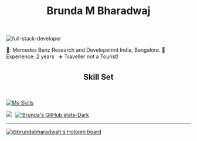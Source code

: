 <h1 align="center"> Brunda M Bharadwaj</h1>
<br/>

![full-stack-developer](https://user-images.githubusercontent.com/49773125/220838479-cab23133-d761-4ba9-aa88-4b1e751a1ab4.jpg)


💼: Mercedes Benz Research and Developemnt India, Bangalore.&nbsp;🔴 Experience: 2 years &nbsp; :airplane: Traveller not a Tourist! &nbsp;
<h2 align="center">Skill Set</h2><br/>

 [![My Skills](https://skillicons.dev/icons?i=java,spring,maven,kafka,postgres,mongodb,html,css,react,materialui,bootstrap,docker,kubernetes,azure&perline=15)](https://skillicons.dev) 

![](https://leetcard.jacoblin.cool/brundabharadwaj?theme=dark) &nbsp;[!['Brunda's GitHub stats-Dark](https://github-readme-stats.vercel.app/api?username=brundabharadwaj&show_icons=true&theme=dark#gh-dark-mode-only)](https://github.com/brundabharadwaj/github-readme-stats#gh-dark-mode-only)

  
  
  
  
  
  
  
  
****
[![@brundabharadwah's Holopin board](https://holopin.io/api/user/board?user=brundabharadwah)](https://holopin.io/@brundabharadwah)



<!--
**brundabharadwaj/brundabharadwaj** is a ✨ _special_ ✨ repository because its `README.md` (this file) appears on your GitHub profile.

Here are some ideas to get you started:

- 🔭 I’m currently working on ...
- 🌱 I’m currently learning ...
- 👯 I’m looking to collaborate on ...
- 🤔 I’m looking for help with ...
- 💬 Ask me about ...
- 📫 How to reach me: ...
- 😄 Pronouns: ...
- ⚡ Fun fact: ...
-->
